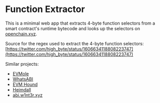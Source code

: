 # Function Extractor

This is a minimal web app that extracts 4-byte function selectors from a smart contract's runtime bytecode and looks up the selectors on [openchain.xyz](https://openchain.xyz/).

Source for the regex used to extract the 4-byte function selectors: [https://twitter.com/high_byte/status/1606634118808223747](https://twitter.com/high_byte/status/1606634118808223747)

Similar projects:
- [EVMole](https://github.com/cdump/evmole)
- [WhatsABI](https://github.com/shazow/whatsabi)
- [EVM Hound](https://github.com/g00dv1n/evm-hound-rs)
- [Heimdall](https://github.com/Jon-Becker/heimdall-rs)
- [abi.w1nt3r.xyz](https://github.com/w1nt3r-eth/abi.w1nt3r.xyz)
